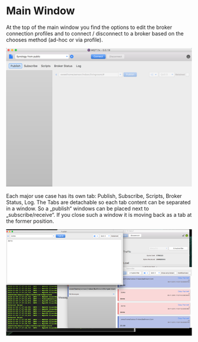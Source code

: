 # Main Window
At the top of the main window you find the options to edit the broker connection profiles and to connect / disconnect to a broker based on the chooses method (ad-hoc or via profile).

![](mqttfx_gui_main.png)

Each major use case has its own tab:
Publish, Subscribe, Scripts, Broker Status, Log.
The Tabs are detachable so each tab content can be separated in a window. So a „publish“ windows can be placed next to „subscribe/receive“. If you close such a window it is moving back as a tab at the former position.

![](mqttfx_detached_tabs.png)

